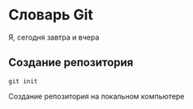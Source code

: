 # Словарь Git
Я, сегодня завтра и вчера
## Создание репозитория

``` 
git init
```
Создание репозитория на локальном компьютере 
